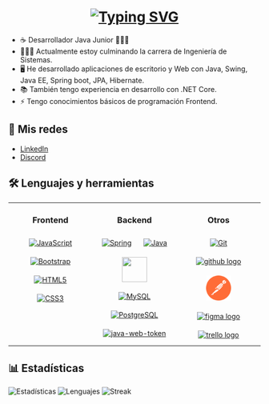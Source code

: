 <h1 align="center"><a href="https://git.io/typing-svg"><img src="https://readme-typing-svg.demolab.com?font=&size=40&duration=2000&pause=700&color=FFFFFF&center=true&vCenter=true&width=435&lines=Hola+%F0%9F%91%8B%F0%9F%8F%BB;Soy+Frank+%F0%9F%91%A8%F0%9F%8F%BB%E2%80%8D%F0%9F%92%BB" alt="Typing SVG" /></a></h1>

- ☕ Desarrollador Java Junior 👨🏼‍💻
- 👨🏻‍🎓 Actualmente estoy culminando la carrera de Ingeniería de Sistemas.
- 🖥️ He desarrollado aplicaciones de escritorio y Web con Java, Swing, Java EE, Spring boot, JPA, Hibernate.
- 📚 También tengo experiencia en desarrollo con .NET Core.
- ⚡ Tengo conocimientos básicos de programación Frontend.

## 💌 Mis redes

- [LinkedIn](https://www.linkedin.com/in/frank02/)
- [Discord](https://discord.com/users/680449330552897677)

## 🛠️ Lenguajes y herramientas
<div align="center">
	<table>
		<tr>
			<td valign="top" width="33%">
				<h3 align="center">Frontend</h3>  
				<div align="center">  
					<a href="https://www.javascript.com/" target="_blank"><img style="margin: 10px" src="https://profilinator.rishav.dev/skills-assets/javascript-original.svg" alt="JavaScript" height="50" /></a>  
					<a href="https://getbootstrap.com/" target="_blank"><img style="margin: 10px" src="https://profilinator.rishav.dev/skills-assets/bootstrap-plain.svg" alt="Bootstrap" height="50" /></a>  
					<a href="https://developer.mozilla.org/es/docs/Web/HTML" target="_blank"><img style="margin: 10px" src="https://profilinator.rishav.dev/skills-assets/html5-original-wordmark.svg" alt="HTML5" height="50" /></a>  
					<a href="https://developer.mozilla.org/es/docs/Web/CSS" target="_blank"><img style="margin: 10px" src="https://profilinator.rishav.dev/skills-assets/css3-original-wordmark.svg" alt="CSS3" height="50" /></a>  
				</div>
			</td>
			<td valign="top" width="33%">
				<h3 align="center">Backend</h3>
				<div align="center">  
					<a href="https://spring.io/" target="_blank"><img style="margin: 10px" src="https://profilinator.rishav.dev/skills-assets/springio-icon.svg" alt="Spring" height="50" /></a>  
					<a href="https://www.java.com/es//" target="_blank"><img style="margin: 10px" src="https://profilinator.rishav.dev/skills-assets/java-original-wordmark.svg" alt="Java" height="50" /></a>  
					<a href="https://www.hibernate.org/" target="_blank"><img width="50" height="50" style="margin: 10px" src="https://www.vectorlogo.zone/logos/hibernate/hibernate-icon.svg"/></a>
					<a href="https://www.mysql.com/" target="_blank"><img style="margin: 10px" src="https://profilinator.rishav.dev/skills-assets/mysql-original-wordmark.svg" alt="MySQL" height="50" /></a>  
					<a href="https://www.postgresql.org/" target="_blank"><img style="margin: 10px" src="https://profilinator.rishav.dev/skills-assets/postgresql-original-wordmark.svg" alt="PostgreSQL" height="50" /></a>  
					<a href="https://jwt.io/" target="_blank"><img width="50" height="50" style="margin: 10px" src="https://img.icons8.com/color/50/java-web-token.png" alt="java-web-token"/></a>
				</div>
			</td>
			<td valign="top" width="33%">
				<h3 align="center">Otros</h3> 
				<div align="center">  
					<a href="https://git-scm.com//" target="_blank"><img style="margin: 10px" src="https://profilinator.rishav.dev/skills-assets/git-scm-icon.svg" alt="Git" height="50" /></a>
					<a href="https://github.com" target="_blank"><img style="margin: 10px" src="https://cdn.simpleicons.org/github/181717" height="50" alt="github logo" /></a>
					<a href="https://www.postman.com/" target="_blank"><img style="margin: 10px" src="https://raw.githubusercontent.com/teamedwardforever/Readme-Generator/71f25dd8b98329b168142a6b782a107b75eab178/svg/Skills/Software/getpostman-icon.svg" alt="Postman" width="50" height="50" /></a>
					<a href="https://www.figma.com/" target="_blank"><img style="margin: 10px" src="https://cdn.jsdelivr.net/gh/devicons/devicon/icons/figma/figma-original.svg" height="50" alt="figma logo" /></a>
					<a href="https://trello.com/" target="_blank"><img style="margin: 10px" src="https://www.vectorlogo.zone/logos/trello/trello-icon.svg" height="50" alt="trello logo" /></a>
				</div>
			</td>
		</tr>
	</table>  
</div>

## 📊 Estadísticas
![Estadísticas](https://github-readme-stats.vercel.app/api?username=FranKR02&hide_title=false&hide_rank=false&show_icons=true&include_all_commits=true&count_private=true&disable_animations=false&theme=dracula&locale=es&hide_border=true&order=1&custom_title=Estadísticas)
![Lenguajes](https://github-readme-stats.vercel.app/api/top-langs?username=FranKR02&locale=es&hide_title=false&layout=compact&card_width=320&langs_count=20&theme=dracula&hide_border=true&order=2&random=123)
![Streak](https://streak-stats.demolab.com?user=FranKR02&locale=es&mode=daily&theme=dracula&hide_border=true&border_radius=5&order=3&random=123)

